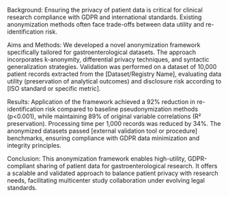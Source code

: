 Background:
Ensuring the privacy of patient data is critical for clinical research compliance with GDPR and international standards. Existing anonymization methods often face trade-offs between data utility and re-identification risk.

Aims and Methods:
We developed a novel anonymization framework specifically tailored for gastroenterological datasets. The approach incorporates k-anonymity, differential privacy techniques, and syntactic generalization strategies. Validation was performed on a dataset of 10,000 patient records extracted from the [Dataset/Registry Name], evaluating data utility (preservation of analytical outcomes) and disclosure risk according to [ISO standard or specific metric].

Results:
Application of the framework achieved a 92% reduction in re-identification risk compared to baseline pseudonymization methods (p<0.001), while maintaining 89% of original variable correlations (R² preservation). Processing time per 1,000 records was reduced by 34%. The anonymized datasets passed [external validation tool or procedure] benchmarks, ensuring compliance with GDPR data minimization and integrity principles.

Conclusion:
This anonymization framework enables high-utility, GDPR-compliant sharing of patient data for gastroenterological research. It offers a scalable and validated approach to balance patient privacy with research needs, facilitating multicenter study collaboration under evolving legal standards.
